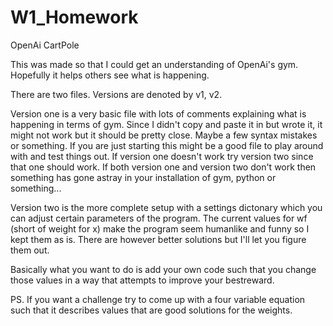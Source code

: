 # W1_Homework
OpenAi CartPole

This was made so that I could get an understanding of OpenAi's gym.
Hopefully it helps others see what is happening.

There are two files. Versions are denoted by v1, v2.

Version one is a very basic file with lots of comments explaining what is happening in terms of gym. Since I
didn't copy and paste it in but wrote it, it might not work but it should be pretty close. Maybe a few syntax mistakes or something.
If you are just starting this might be a good file to play around with and test things out. If version one doesn't work try version two 
since that one should work. If both version one and version two don't work then something has gone astray in your installation of gym,
python or something...

Version two is the more complete setup with a settings dictonary which you can adjust certain parameters of the program. The
current values for wf<x> (short of weight for x) make the program seem humanlike and funny so I kept them as is. There are however
better solutions but I'll let you figure them out. 
  
Basically what you want to do is add your own code such that you change those values in a way that attempts to improve your bestreward.

PS. If you want a challenge try to come up with a four variable equation such that it describes values that are good solutions for the 
weights.
